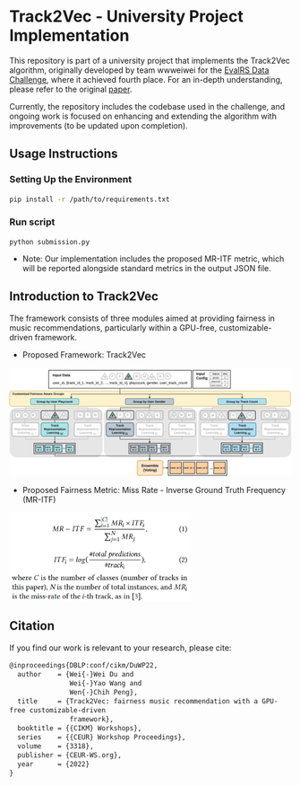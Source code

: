 # Track2Vec - University Project Implementation

This repository is part of a university project that implements the Track2Vec algorithm, originally developed by team wwweiwei for the [EvalRS Data Challenge](https://github.com/RecList/evalRS-CIKM-2022), where it achieved fourth place. For an in-depth understanding, please refer to the original [paper](http://arxiv.org/abs/2210.16590).

Currently, the repository includes the codebase used in the challenge, and ongoing work is focused on enhancing and extending the algorithm with improvements (to be updated upon completion).

## Usage Instructions

### Setting Up the Environment

```bash
pip install -r /path/to/requirements.txt
```

### Run script
```
python submission.py
```
- Note: Our implementation includes the proposed MR-ITF metric, which will be reported alongside standard metrics in the output JSON file.

## Introduction to Track2Vec
The framework consists of three modules aimed at providing fairness in music recommendations, particularly within a GPU-free, customizable-driven framework.
- Proposed Framework: Track2Vec
<img width="624" alt="Track2Vec Framework" src="images/Track2Vec_framework.jpg">

- Proposed Fairness Metric: Miss Rate - Inverse Ground Truth Frequency (MR-ITF)
<img width="324" alt="MR_ITF_equation" src="images/MR_ITF_equation.png">


## Citation
If you find our work is relevant to your research, please cite:
```
@inproceedings{DBLP:conf/cikm/DuWP22,
  author    = {Wei{-}Wei Du and
               Wei{-}Yao Wang and
               Wen{-}Chih Peng},
  title     = {Track2Vec: fairness music recommendation with a GPU-free customizable-driven
               framework},
  booktitle = {{CIKM} Workshops},
  series    = {{CEUR} Workshop Proceedings},
  volume    = {3318},
  publisher = {CEUR-WS.org},
  year      = {2022}
}
```
